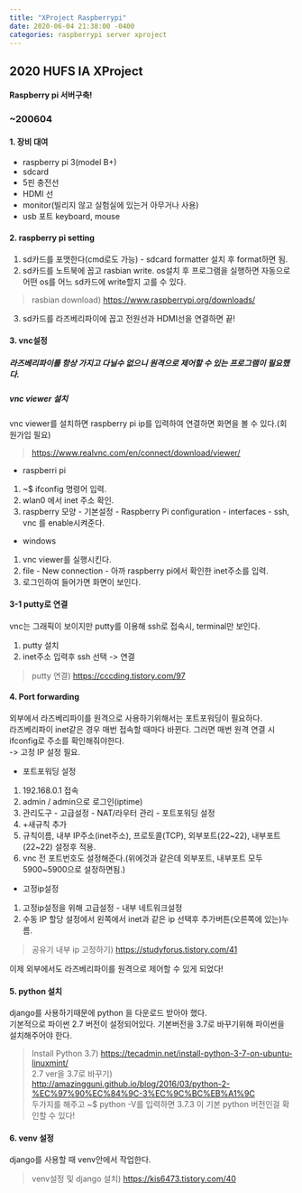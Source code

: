 ```yaml
---
title: "XProject Raspberrypi"
date: 2020-06-04 21:38:00 -0400
categories: raspberrypi server xproject
---
```

## 2020 HUFS IA XProject
#### Raspberry pi 서버구축!

### ~200604
#### 1. 장비 대여
* raspberry pi 3(model B+) <br>
* sdcard <br>
* 5핀 충전선 <br>
* HDMI 선 <br>
* monitor(빌리지 않고 실험실에 있는거 아무거나 사용)<br>
* usb 포트 keyboard, mouse

#### 2. raspberry pi setting
1. sd카드를 포맷한다(cmd로도 가능) - sdcard formatter 설치 후 format하면 됨. <br>
2. sd카드를 노트북에 꼽고 rasbian write. os설치 후 프로그램을 실행하면 자동으로 어떤 os를 어느 sd카드에 write할지 고를 수 있다. <br>
> rasbian download) https://www.raspberrypi.org/downloads/ <br>
3. sd카드를 라즈베리파이에 꼽고 전원선과 HDMI선을 연결하면 끝! <br>

#### 3. vnc설정
##### 라즈베리파이를 항상 가지고 다닐수 없으니 원격으로 제어할 수 있는 프로그램이 필요했다.
##### vnc viewer 설치
vnc viewer를 설치하면 raspberry pi ip를 입력하여 연결하면 화면을 볼 수 있다.(회원가입 필요) <br>
> https://www.realvnc.com/en/connect/download/viewer/ <br>
* raspberri pi 
1. ~$ ifconfig 명령어 입력. <br>
2. wlan0 에서 inet 주소 확인. <br>
3. raspberry 모양 - 기본설정 - Raspberry Pi configuration - interfaces - ssh, vnc 를 enable시켜준다. <br>
* windows <br>
1. vnc viewer를 실행시킨다. <br>
2. file - New connection - 아까 raspberry pi에서 확인한 inet주소를 입력. <br>
3. 로그인하여 들어가면 화면이 보인다. <br>

#### 3-1 putty로 연결
vnc는 그래픽이 보이지만 putty를 이용해 ssh로 접속시, terminal만 보인다. <br>
1. putty 설치 <br>
2. inet주소 입력후 ssh 선택 -> 연결 <br>
> putty 연결) https://cccding.tistory.com/97 <br>

#### 4. Port forwarding
외부에서 라즈베리파이를 원격으로 사용하기위해서는 포트포워딩이 필요하다. <br>
라즈베리파이 inet같은 경우 매번 접속할 때마다 바뀐다. 그러면 매번 원격 연결 시 ifconfig로 주소를 확인해줘야한다. <br>
-> 고정 IP 설정 필요. <br>
* 포트포워딩 설정 <br>
1. 192.168.0.1 접속 <br>
2. admin / admin으로 로그인(iptime) <br>
3. 관리도구 - 고급설정 - NAT/라우터 관리 - 포트포워딩 설정 <br>
4. +새규칙 추가 <br>
5. 규칙이름, 내부 IP주소(inet주소), 프로토콜(TCP), 외부포트(22~22), 내부포트(22~22) 설정후 적용. <br>
6. vnc 전 포트번호도 설정해준다.(위에것과 같은데 외부포트, 내부포트 모두 5900~5900으로 설정하면됨.) <br>
* 고정ip설정 <br>
1. 고정ip설정을 위해 고급설정 - 내부 네트워크설정 <br>
2. 수동 IP 할당 설정에서 왼쪽에서 inet과 같은 ip 선택후 추가버튼(오른쪽에 있는)누름. <br>
> 공유기 내부 ip 고정하기) https://studyforus.tistory.com/41 <br>

이제 외부에서도 라즈베리파이를 원격으로 제어할 수 있게 되었다! <br>

#### 5. python 설치
django를 사용하기때문에 python 을 다운로드 받아야 했다. <br>
기본적으로 파이썬 2.7 버전이 설정되어있다. 기본버전을 3.7로 바꾸기위해 파이썬을 설치해주어야 한다. <br>
> Install Python 3.7) https://tecadmin.net/install-python-3-7-on-ubuntu-linuxmint/ <br>
> 2.7 ver을 3.7로 바꾸기) http://amazingguni.github.io/blog/2016/03/python-2-%EC%97%90%EC%84%9C-3%EC%9C%BC%EB%A1%9C <br>
두가지를 해주고 ~$ python -V를 입력하면 3.7.3 이 기본 python 버전인걸 확인할 수 있다! <br> 

#### 6. venv 설정
django를 사용할 때 venv안에서 작업한다. <br>
> venv설정 및 django 설치) https://kis6473.tistory.com/40
